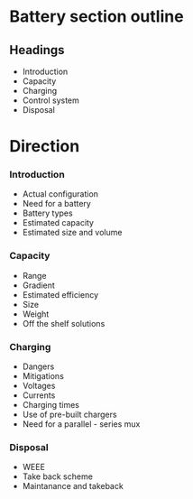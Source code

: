 # Battery section outline
## Headings
- Introduction
- Capacity
- Charging
- Control system
- Disposal  
# Direction 
### Introduction
- Actual configuration 
- Need for a battery
- Battery types
- Estimated capacity
- Estimated size and volume
### Capacity
- Range
- Gradient
- Estimated efficiency 
- Size
- Weight
- Off the shelf solutions
### Charging
- Dangers
- Mitigations
- Voltages
- Currents
- Charging times
- Use of pre-built chargers
- Need for a parallel - series mux
### Disposal
- WEEE
- Take back scheme
- Maintanance and takeback

